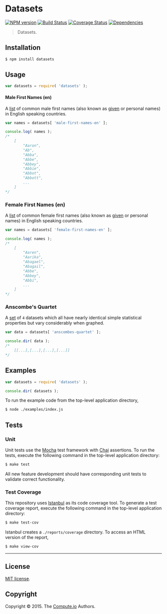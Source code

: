 Datasets
===
[![NPM version][npm-image]][npm-url] [![Build Status][travis-image]][travis-url] [![Coverage Status][codecov-image]][codecov-url] [![Dependencies][dependencies-image]][dependencies-url]

> Datasets.


## Installation

``` bash
$ npm install datasets
```


## Usage

``` javascript
var datasets = require( 'datasets' );
```

#### Male First Names (en)

A [list](https://github.com/datasets-io/male-first-names-en) of common male first names (also known as [given](https://en.wikipedia.org/wiki/Given_name) or personal names) in English speaking countries.

``` javascript
var names = datasets[ 'male-first-names-en' ];

console.log( names );
/*
	[
		"Aaron",
		"Ab",
		"Abba",
		"Abbe",
		"Abbey",
		"Abbie",
		"Abbot",
		"Abbott",
		...
	]
*/
```

### Female First Names (en)

A [list](https://github.com/datasets-io/female-first-names-en) of common female first names (also known as [given](https://en.wikipedia.org/wiki/Given_name) or personal names) in English speaking countries.

``` javascript
var names = datasets[ 'female-first-names-en' ];

console.log( names );
/*
	[
		"Aaren",
		"Aarika",
		"Abagael",
		"Abagail",
		"Abbe",
		"Abbey",
		"Abbi",
		...
	]
*/
``` 


### Anscombe's Quartet

A [set](https://github.com/datasets-io/anscombes-quartet) of `4` datasets which all have nearly identical simple statistical properties but vary considerably when graphed.

``` javascript
var data = datasets[ 'anscombes-quartet' ];

console.dir( data );
/*
	[[...],[...],[...],[...]]
*/
```


## Examples

``` javascript
var datasets = require( 'datasets' );

console.dir( datasets );
```

To run the example code from the top-level application directory,

``` bash
$ node ./examples/index.js
```


## Tests

### Unit

Unit tests use the [Mocha](http://mochajs.org/) test framework with [Chai](http://chaijs.com) assertions. To run the tests, execute the following command in the top-level application directory:

``` bash
$ make test
```

All new feature development should have corresponding unit tests to validate correct functionality.


### Test Coverage

This repository uses [Istanbul](https://github.com/gotwarlost/istanbul) as its code coverage tool. To generate a test coverage report, execute the following command in the top-level application directory:

``` bash
$ make test-cov
```

Istanbul creates a `./reports/coverage` directory. To access an HTML version of the report,

``` bash
$ make view-cov
```


---
## License

[MIT license](http://opensource.org/licenses/MIT).


## Copyright

Copyright &copy; 2015. The [Compute.io](https://github.com/compute-io) Authors.


[npm-image]: http://img.shields.io/npm/v/datasets.svg
[npm-url]: https://npmjs.org/package/datasets

[travis-image]: http://img.shields.io/travis/datasets-io/datasets/master.svg
[travis-url]: https://travis-ci.org/datasets-io/datasets

[codecov-image]: https://img.shields.io/codecov/c/github/datasets-io/datasets/master.svg
[codecov-url]: https://codecov.io/github/datasets-io/datasets?branch=master

[dependencies-image]: http://img.shields.io/david/datasets-io/datasets.svg
[dependencies-url]: https://david-dm.org/datasets-io/datasets

[dev-dependencies-image]: http://img.shields.io/david/dev/datasets-io/datasets.svg
[dev-dependencies-url]: https://david-dm.org/dev/datasets-io/datasets

[github-issues-image]: http://img.shields.io/github/issues/datasets-io/datasets.svg
[github-issues-url]: https://github.com/datasets-io/datasets/issues
